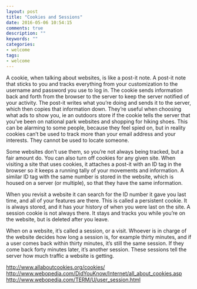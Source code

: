 ```yaml
---
layout: post
title: "Cookies and Sessions"
date: 2016-05-06 10:54:15
comments: true
description: ""
keywords: ""
categories:
- welcome
tags:
- welcome
---
```


A cookie, when talking about websites, is like a post-it note. A post-it note that sticks to you and tracks everything from your customization to the username and password you use to log in. The cookie sends information back and forth from the browser to the server to keep the server notified of your activity. The post-it writes what you’re doing and sends it to the server, which then copies that information down. They’re useful when choosing what ads to show you, ie an outdoors store if the cookie tells the server that you’ve been on national park websites and shopping for hiking shoes. This can be alarming to some people, because they feel spied on, but in reality cookies can’t be used to track more than your email address and your interests. They cannot be used to locate someone.

Some websites don’t use them, so you’re not always being tracked, but a fair amount do. You can also turn off cookies for any given site. When visiting a site that uses cookies, it attaches a post-it with an ID tag in the browser so it keeps a running tally of your movements and information. A similar ID tag with the same number is stored in the website, which is housed on a server (or multiple), so that they have the same information.
 
When you revisit a website it can search for the ID number it gave you last time, and all of your features are there. This is called a persistent cookie. It is always stored, and it has your history of when you were last on the site. A session cookie is not always there. It stays and tracks you while you’re on the website, but is deleted after you leave.

When on a website, it’s called a session, or a visit. Whoever is in charge of the website decides how long a session is, for example thirty minutes, and if a user comes back within thirty minutes, it’s still the same session. If they come back forty minutes later, it’s another session. These sessions tell the server how much traffic a website is getting.

http://www.allaboutcookies.org/cookies/
http://www.webopedia.com/DidYouKnow/Internet/all_about_cookies.asp
http://www.webopedia.com/TERM/U/user_session.html


